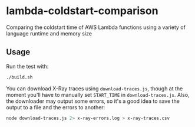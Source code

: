 # lambda-coldstart-comparison
Comparing the coldstart time of AWS Lambda functions using a variety of language runtime and memory size

## Usage

Run the test with:

```sh
./build.sh
```

You can download X-Ray traces using `download-traces.js`, though at the moment you'll have to manually set `START_TIME` in `download-traces.js`. Also, the downloader may output some errors, so it's a good idea to save the output to a file and the errors to another:

```sh
node download-traces.js 2> x-ray-errors.log > x-ray-traces.csv
```
